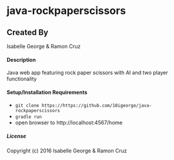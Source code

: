 # java-rockpaperscissors

## Created By
Isabelle George & Ramon Cruz

#### Description
Java web app featuring rock paper scissors with AI and two player functionality

#### Setup/Installation Requirements

* `git clone https://https://github.com/10igeorge/java-rockpaperscissors`
* `gradle run`
* open browser to http://localhost:4567/home

##### License

Copyright (c) 2016 Isabelle George & Ramon Cruz
